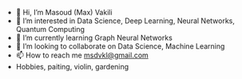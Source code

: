 - 👋 Hi, I’m Masoud (Max) Vakili
- 👀 I’m interested in Data Science, Deep Learning, Neural Networks, Quantum Computing
- 🌱 I’m currently learning Graph Neural Networks
- 💞️ I’m looking to collaborate on Data Science, Machine Learning
- 📫 How to reach me msdvkl@gmail.com
- Hobbies, paiting, violin, gardening

<!---
This is a ✨ special ✨ repository because its `README.md` (this file) appears on your GitHub profile.
You can click the Preview link to take a look at your changes.
--->
